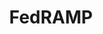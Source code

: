 ---
# This topic lives at
# https://digital.gov/topics/fedramp

# Topic Title
title: "FedRAMP"

# description — keep it short and clear
summary: ""

# Weight
weight: 1

# For more information on managing topics,
# see https://github.com/GSA/digitalgov.gov/wiki/topics
---
